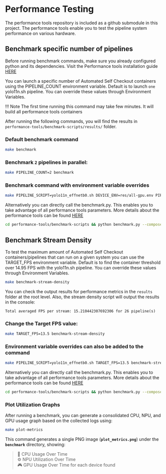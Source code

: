 # Performance Testing

The performance tools repository is included as a github submodule in this project. The performance tools enable you to test the pipeline system performance on various hardware. 

## Benchmark specific number of pipelines

Before running benchmark commands, make sure you already configured python and its dependencies. Visit the Performance tools installation guide [HERE]((../../performance-tools/benchmark.md#benchmark-a-cv-pipeline))

You can launch a specific number of Automated Self Checkout containers using the PIPELINE_COUNT environment variable. Default is to launch `one` yolo11n.sh pipeline. You can override these values through Environment Variables.

!!! Note
    The first time running this command may take few minutes. It will build all performance tools containers

After running the following commands, you will find the results in `performance-tools/benchmark-scripts/results/` folder.

### Default benchmark command

```bash
make benchmark
```

### Benchmark `2` pipelines in parallel:

```bash
make PIPELINE_COUNT=2 benchmark 
```

### Benchmark command with environment variable overrides

```bash
make PIPELINE_SCRIPT=yolo11n_effnetb0.sh DEVICE_ENV=res/all-gpu.env PIPELINE_COUNT=2 benchmark
```

Alternatively you can directly call the benchmark.py. This enables you to take advantage of all performance tools parameters. More details about the performance tools can be found [HERE](../../performance-tools/benchmark.md#benchmark-a-cv-pipeline)

```bash
cd performance-tools/benchmark-scripts && python benchmark.py --compose_file ../../src/docker-compose.yml --pipeline 2
```

## Benchmark Stream Density

To test the maximum amount of Automated Self Checkout containers/pipelines that can run on a given system you can use the TARGET_FPS environment variable. Default is to find the container threshold over 14.95 FPS with the yolo11n.sh pipeline. You can override these values through Environment Variables.

```bash
make benchmark-stream-density
```

You can check the output results for performance metrics in the `results` folder at the root level. Also, the stream density script will output the results in the console:

```
Total averaged FPS per stream: 15.210442307692306 for 26 pipeline(s)
```

### Change the Target FPS value:

```bash
make TARGET_FPS=13.5 benchmark-stream-density
```

### Environment variable overrides can also be added to the command

```bash
make PIPELINE_SCRIPT=yolo11n_effnetb0.sh TARGET_FPS=13.5 benchmark-stream-density
```

Alternatively you can directly call the benchmark.py. This enables you to take advantage of all performance tools parameters. More details about the performance tools can be found [HERE](../../performance-tools/benchmark.md#benchmark-stream-density-for-cv-pipelines)

```bash
cd performance-tools/benchmark-scripts && python benchmark.py --compose_file ../../src/docker-compose.yml --target_fps 14
```

### Plot Utilization Graphs

After running a benchmark, you can generate a consolidated CPU, NPU, and GPU usage graph based on the collected logs using:
```bash
make plot-metrics
```
This command generates a single PNG image (**`plot_metrics.png`**) under the **`benchmark`** directory, showing:  
> 🧠 CPU Usage Over Time  
> ⚙️ NPU Utilization Over Time  
> 🎮 GPU Usage Over Time for each device found  
